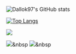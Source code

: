 ![Dallok97's GitHub stats](https://github-readme-stats.vercel.app/api?username=Dallok97&count_private=true)

[![Top Langs](https://github-readme-stats.vercel.app/api/top-langs/?username=Dallok97&layout=compact)]([https://github.com/Dallok97/github-readme-stats])

<img src="https://img.shields.io/badge/Python-3766AB?style=flat-square&logo=Python&logoColor=white"/>

<img src="https://img.shields.io/badge/Python-3766AB?style=flat-square&logo=Python&logoColor=white"/></a>&nbsp
<img src="https://img.shields.io/badge/Node.js-#339933?style=flat-square&logo=Node.js&logoColor=white"/></a>&nbsp
